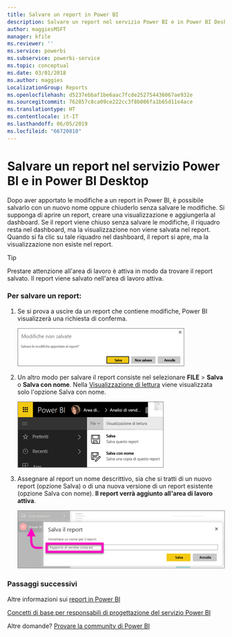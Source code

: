```yaml
---
title: Salvare un report in Power BI
description: Salvare un report nel servizio Power BI e in Power BI Desktop
author: maggiesMSFT
manager: kfile
ms.reviewer: ''
ms.service: powerbi
ms.subservice: powerbi-service
ms.topic: conceptual
ms.date: 03/01/2018
ms.author: maggies
LocalizationGroup: Reports
ms.openlocfilehash: d5237ebbaf1be6aac7fcde252754436067ae932e
ms.sourcegitcommit: 762857c8ca09ce222cc3f8b006fa1b65d11e4ace
ms.translationtype: HT
ms.contentlocale: it-IT
ms.lasthandoff: 06/05/2019
ms.locfileid: "66720818"
---
```

# <a name="save-a-report-in-power-bi-service-and-power-bi-desktop"></a>Salvare un report nel servizio Power BI e in Power BI Desktop
Dopo aver apportato le modifiche a un report in Power BI, è possibile salvarlo con un nuovo nome oppure chiuderlo senza salvare le modifiche. Si supponga di aprire un report, creare una visualizzazione e aggiungerla al dashboard. Se il report viene chiuso senza salvare le modifiche, il riquadro resta nel dashboard, ma la visualizzazione non viene salvata nel report. Quando si fa clic su tale riquadro nel dashboard, il report si apre, ma la visualizzazione non esiste nel report.

> [!TIP]
> Prestare attenzione all'area di lavoro è attiva in modo da trovare il report salvato. Il report viene salvato nell'area di lavoro attiva.
> 
> 

### <a name="to-save-a-report"></a>Per salvare un report:
1. Se si prova a uscire da un report che contiene modifiche, Power BI visualizzerà una richiesta di conferma.
   
   ![Salvare le modifiche](media/service-report-save/power-bi-unsaved.png)
2. Un altro modo per salvare il report consiste nel selezionare **FILE** \> **Salva** o **Salva con nome**. Nella [Visualizzazione di lettura](consumer/end-user-reading-view.md) viene visualizzata solo l'opzione Salva con nome. 
   
   ![Salvare il report](media/service-report-save/power-bi-save-new.png)
3. Assegnare al report un nome descrittivo, sia che si tratti di un nuovo report (opzione Salva) o di una nuova versione di un report esistente (opzione Salva con nome).  **Il report verrà aggiunto all'area di lavoro attiva**.
   
    ![Assegnare un nome al report](media/service-report-save/power-bi-save-dialog.png)

### <a name="next-steps"></a>Passaggi successivi
Altre informazioni sui [report in Power BI](consumer/end-user-reports.md)

[Concetti di base per responsabili di progettazione del servizio Power BI](service-basic-concepts.md)

Altre domande? [Provare la community di Power BI](http://community.powerbi.com/)

